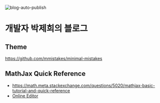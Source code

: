 ![blog-auto-publish](https://github.com/JeHuiPark/JeHuiPark.github.io/workflows/blog-auto-publish/badge.svg)

# 개발자 박제희의 블로그


## Theme
https://github.com/mmistakes/minimal-mistakes

## MathJax Quick Reference
- https://math.meta.stackexchange.com/questions/5020/mathjax-basic-tutorial-and-quick-reference
- [Online Editor](http://jsbin.com/zimuxulawu/edit?html,output)
